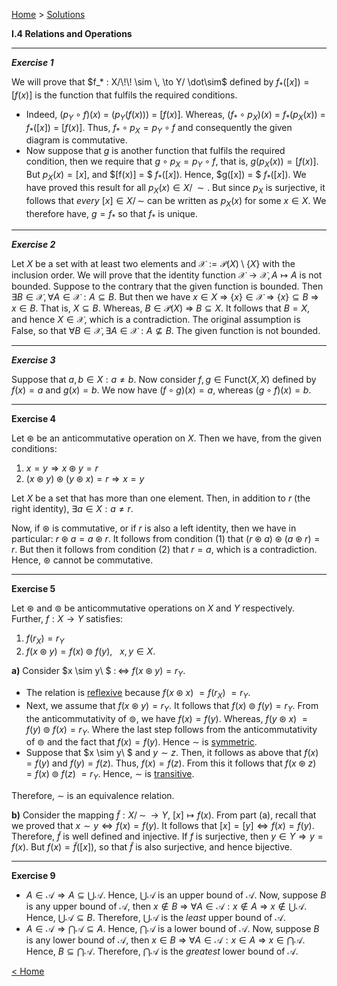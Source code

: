 [Home](/index.html)  >  [Solutions](/ae-analysis/ae-analysis-solutions.html)



**I.4   Relations and Operations**



---

***Exercise 1***

We will prove that $f_* : X/\!\! \sim \, \to Y/ \dot\sim$ defined by $f_*([x]) = [f(x)]$ is the function that fulfils the required conditions. 

* Indeed, $(p_Y \circ f)(x)$ $=$ $(p_Y(f(x)))$ $=$ $[f(x)].$ Whereas, $(f_* \circ p_X)(x)$ $=$ $f_* (p_X(x))$ $=$ $f_*([x])$ $=$ $[f(x)].$ Thus, $f_* \circ p_X = p_Y \circ f$ and consequently the given diagram is commutative. 
* Now suppose that $g$ is another function that fulfils the required condition, then we require that $g \circ p_X = p_Y \circ f,$ that is, $g(p_X(x)) = [f(x)].$ But $p_X(x) = [x],$ and $[f(x)] = $ $f_*([x]).$ Hence, $g([x]) = $ $f_*([x]).$ We have proved this result for all $p_X(x) \in X/\!\! \sim.$ But since $p_X$ is surjective, it follows that *every* $[x] \in X/\!\! \sim$ can be written as $p_X(x)$ for some $x \in X.$ We therefore have, $g = f_*$ so that $f_*$ is unique. 



---

***Exercise 2***

Let $X$ be a set with at least two elements and $\mathcal{X} := \mathcal{P}(X)\setminus \{X \}$ with the inclusion order. We will prove that the identity function $\mathcal{X} \to \mathcal{X}, A \mapsto A$ is not bounded. 
Suppose to the contrary that the given function is bounded. Then $\exists B \in \mathcal{X},\forall A \in \mathcal{X} : A \subseteq B.$ But then we have $x \in X$ $\Rightarrow$ $\{x\} \in \mathcal{X}$ $\Rightarrow$ $\{x\} \subseteq B$ $\Rightarrow$ $x \in B.$ That is, $X \subseteq B.$ Whereas, $B \in \mathcal{P}(X)$ $\Rightarrow$ $B \subseteq X.$ It follows that $B = X,$ and hence $X \in \mathcal{X},$ which is a contradiction. The original assumption is False, so that $\forall B \in \mathcal{X},\exists A \in \mathcal{X} : A \not\subseteq B.$ The given function is not bounded.



---

***Exercise 3***

Suppose that $a, b \in X : a \ne b.$ Now consider $f, g \in \text{Funct}(X,X)$ defined by $f(x) = a$ and $g(x) = b.$ We now have $(f \circ g)(x) = a,$ whereas $(g \circ f)(x) = b.$   



---

**Exercise 4**

Let $\circledast$ be an anticommutative operation on $X.$ Then we have, from the given conditions:

1. $x = y \Rightarrow x \circledast y = r$
2. $(x \circledast y) \circledast (y \circledast x) = r \Rightarrow x = y$

Let $X$ be a set that has more than one element. Then, in addition to $r$ (the right identity), $\exists a \in X: a \ne r.$ 

Now, if $\circledast$ is commutative, or if $r$ is also a left identity, then we have in particular: $r \circledast a = a \circledast r.$ It follows from condition (1) that $(r \circledast a) \circledast (a \circledast r) = r.$ But then it follows from condition (2) that $r = a,$ which is a contradiction. Hence, $\circledast$ cannot be commutative.



---

**Exercise 5**

Let $\circledast$ and $\circledcirc$ be anticommutative operations on $X$ and $Y$ respectively. Further, $f : X \to Y$ satisfies:

1. $f(r_X) = r_Y$
2. $f(x \circledast y) = f(x) \circledcirc f(y),$ $\ \ x,y \in X.$

**a)**    Consider $x \sim y\ $ $:\!\!\iff$ $f(x \circledast y) = r_Y.$ 

* The relation is <u>reflexive</u> because $f(x \circledast x)$ $= f(r_X)$ $= r_Y.$ 
* Next, we assume that $f(x \circledast y) = r_Y.$ It follows that $f(x) \circledcirc f(y) = r_Y.$ From the anticommutativity of $\circledcirc,$ we have $f(x) = f(y).$ Whereas, $f(y \circledast x)$ $= f(y) \circledcirc f(x) = r_Y.$ Where the last step follows from the anticommutativity of $\circledcirc$ and the fact that $f(x) = f(y).$ Hence $\sim$ is <u>symmetric</u>.
* Suppose that $x \sim y\ $ and $y \sim z.$ Then, it follows as above that $f(x) = f(y)$ and $f(y) = f(z).$ Thus, $f(x) = f(z).$ From this it follows that $f(x \circledast z)$ $= f(x) \circledcirc f(z)$ $= r_Y.$ Hence, $\sim$ is <u>transitive</u>.

Therefore, $\sim$ is an equivalence relation.

**b)**    Consider the mapping $\tilde{f} : X/\!\! \sim \, \to Y,$ $[x] \mapsto f(x).$ From part (a), recall that we proved that $x \sim y \Leftrightarrow f(x) = f(y).$ It follows that $[x] = [y] \Leftrightarrow f(x) = f(y).$ Therefore, $\tilde{f}$ is well defined and injective. If $f$ is surjective, then $y \in Y \Rightarrow y = f(x).$ But $f(x) = \tilde{f}([x]),$ so that $\tilde{f}$ is also surjective, and hence bijective.   



---

**Exercise 9**

* $A \in \mathcal{A} \Rightarrow A \subseteq \bigcup\mathcal{A}.$ Hence, $\bigcup\mathcal{A}$ is an upper bound of $\mathcal{A}.$ 
  Now, suppose $B$ is any upper bound of $\mathcal{A},$ then $x \notin B$ $\Rightarrow$ $\forall A \in \mathcal{A} : x \notin A$ $\Rightarrow$ $x \notin \bigcup\mathcal{A}.$ Hence, $\bigcup\mathcal{A} \subseteq B.$ Therefore, $\bigcup\mathcal{A}$ is the *least* upper bound of $\mathcal{A}.$
* $A \in \mathcal{A} \Rightarrow \bigcap\mathcal{A} \subseteq A.$ Hence, $\bigcap\mathcal{A}$ is a lower bound of $\mathcal{A}.$ 
  Now, suppose $B$ is any lower bound of $\mathcal{A},$ then $x \in B$ $\Rightarrow$ $\forall A \in \mathcal{A} : x \in A$ $\Rightarrow$ $x \in \bigcap\mathcal{A}.$ Hence, $B \subseteq \bigcap\mathcal{A}.$ Therefore, $\bigcap\mathcal{A}$ is the *greatest* lower bound of $\mathcal{A}.$ 



[< Home](/index.html)

